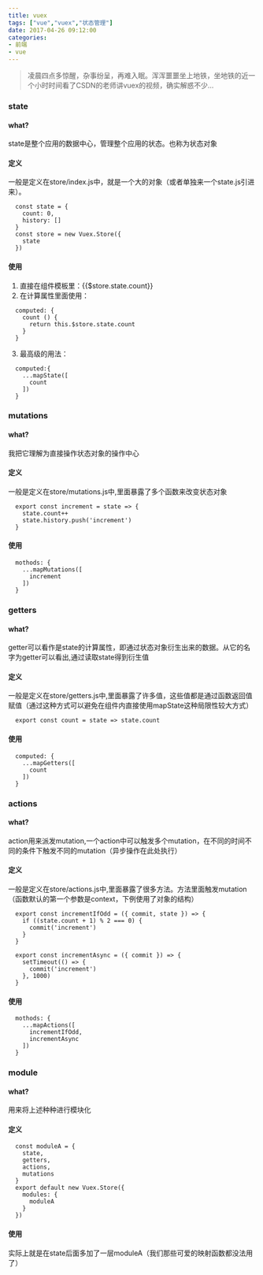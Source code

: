 ```yaml
---
title: vuex
tags: ["vue","vuex","状态管理"]
date: 2017-04-26 09:12:00
categories:
- 前端
- vue
---
```

> 凌晨四点多惊醒，杂事纷呈，再难入眠。浑浑噩噩坐上地铁，坐地铁的近一个小时时间看了CSDN的老师讲vuex的视频，确实解惑不少...
<!-- more -->
### state
#### what?
state是整个应用的数据中心，管理整个应用的状态。也称为状态对象
#### 定义
一般是定义在store/index.js中，就是一个大的对象（或者单独来一个state.js引进来）。
```JS
  const state = {
    count: 0,
    history: []
  }
  const store = new Vuex.Store({
    state
  })
```
#### 使用
1. 直接在组件模板里：{{$store.state.count}}
2. 在计算属性里面使用：
```JS
  computed: {
    count () {
      return this.$store.state.count
    }
  }
```
3. 最高级的用法：
```JS
  computed:{
    ...mapState([
      count
    ])
  }
```
### mutations
#### what?
我把它理解为直接操作状态对象的操作中心
#### 定义
一般是定义在store/mutations.js中,里面暴露了多个函数来改变状态对象
```JS
  export const increment = state => {
    state.count++
    state.history.push('increment')
  }
```
#### 使用
```JS
  mothods: {
    ...mapMutations([
      increment
    ])
  }
```
### getters
#### what?
getter可以看作是state的计算属性，即通过状态对象衍生出来的数据。从它的名字为getter可以看出,通过读取state得到衍生值
#### 定义
一般是定义在store/getters.js中,里面暴露了许多值，这些值都是通过函数返回值赋值（通过这种方式可以避免在组件内直接使用mapState这种局限性较大方式）
```JS
  export const count = state => state.count
```
#### 使用
```JS
  computed: {
    ...mapGetters([
      count
    ])
  }
```
### actions
#### what?
action用来派发mutation,一个action中可以触发多个mutation，在不同的时间不同的条件下触发不同的mutation（异步操作在此处执行）
#### 定义
一般是定义在store/actions.js中,里面暴露了很多方法。方法里面触发mutation（函数默认的第一个参数是context，下例使用了对象的结构）
```JS
  export const incrementIfOdd = ({ commit, state }) => {
    if ((state.count + 1) % 2 === 0) {
      commit('increment')
    }
  }

  export const incrementAsync = ({ commit }) => {
    setTimeout(() => {
      commit('increment')
    }, 1000)
  }
```
#### 使用
```JS
  mothods: {
    ...mapActions([
      incrementIfOdd,
      incrementAsync
    ])
  }
```
### module
#### what?
用来将上述种种进行模块化
#### 定义
```JS
  const moduleA = {
    state,
    getters,
    actions,
    mutations
  }
  export default new Vuex.Store({
    modules: {
      moduleA
    }
  })
```
#### 使用
实际上就是在state后面多加了一层moduleA（我们那些可爱的映射函数都没法用了）
